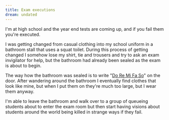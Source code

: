 ```yaml
---
title: Exam executions
dream: undated
---
```


I'm at high school and the year end tests are coming up, and if you fail them you're executed.

I was getting changed from casual clothing into my school uniform in a bathroom stall that uses a squat toilet. During this process of getting changed I somehow lose my shirt, tie and trousers and try to ask an exam invigilator for help, but the bathroom had already been sealed as the exam is about to begin.

The way how the bathroom was sealed is to write "[Do Re Mi Fa So](https://en.wikipedia.org/wiki/Solf%C3%A8ge)" on the door. After wandering around the bathroom I eventually find clothes that look like mine, but when I put them on they're much too large, but I wear them anyway.

I'm able to leave the bathroom and walk over to a group of queueing students about to enter the exam room but then start having visions about students around the world being killed in strange ways if they fail.